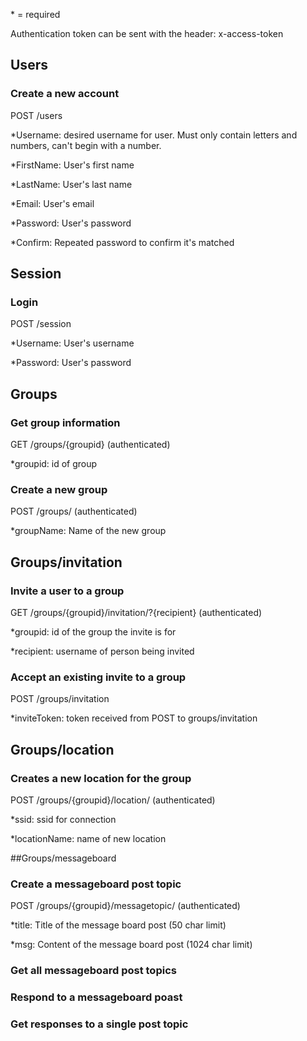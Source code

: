 \* = required

Authentication token can be sent with the header: x-access-token

## Users
### Create a new account
POST /users

\*Username: desired username for user. Must only contain letters and numbers, can't begin with a number.

\*FirstName: User's first name

\*LastName: User's last name

\*Email: User's email

\*Password: User's password

\*Confirm: Repeated password to confirm it's matched

## Session
### Login
POST /session

\*Username: User's username

\*Password: User's password

## Groups
### Get group information
GET /groups/{groupid} (authenticated)

\*groupid: id of group

### Create a new group
POST /groups/ (authenticated)

\*groupName: Name of the new group

## Groups/invitation
### Invite a user to a group
GET /groups/{groupid}/invitation/?{recipient} (authenticated)

\*groupid: id of the group the invite is for

\*recipient: username of person being invited

### Accept an existing invite to a group
POST /groups/invitation

\*inviteToken: token received from POST to groups/invitation

## Groups/location
### Creates a new location for the group
POST /groups/{groupid}/location/ (authenticated)

\*ssid: ssid for connection

\*locationName: name of new location

##Groups/messageboard
### Create a messageboard post topic
POST /groups/{groupid}/messagetopic/ (authenticated)

\*title: Title of the message board post (50 char limit)

\*msg: Content of the message board post (1024 char limit)

### Get all messageboard post topics

### Respond to a messageboard poast

### Get responses to a single post topic